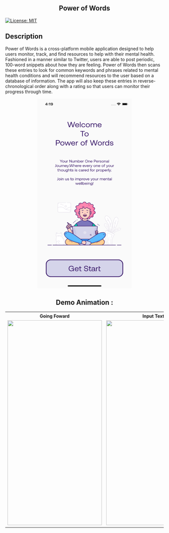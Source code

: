<h2  align="center">Power of Words</h2>


[![License: MIT](https://img.shields.io/badge/License-MIT-yellow.svg)](https://opensource.org/licenses/MIT)

<h2>Description</h2>
<p>
Power of Words is a cross-platform mobile application designed to help users monitor, track, and find resources to help with their mental health. Fashioned in a manner similar to Twitter, users are able to post periodic, 100-word snippets about how they are feeling. Power of Words then scans these entries to look for common keywords and phrases related to mental health conditions and will recommend resources to the user based on a database of information. The app will also keep these entries in reverse-chronological order along with a rating so that users can monitor their progress through time.
</p>
<p align="center">
<img src="pic/getstart.png" width="300" height="600"></p>
<h2  align="center">Demo Animation :</h2>
<p align="center">
 <table>
<tr>
  <th><strong>Going Foward</strong></th>
    <th><strong>Input Text</strong></th>  
    <th><strong>Going Backward</strong></th>  
 </tr>
   <tr>
     <td>
<img src="pic/rolein.gif" width="300" height="648"></td>
     <td><img src="pic/input.gif" width="300" height="648"></td>
     <td><img src="pic/roleback.gif" width="300" height="648"></td>
   </tr>
</table>

</p>

